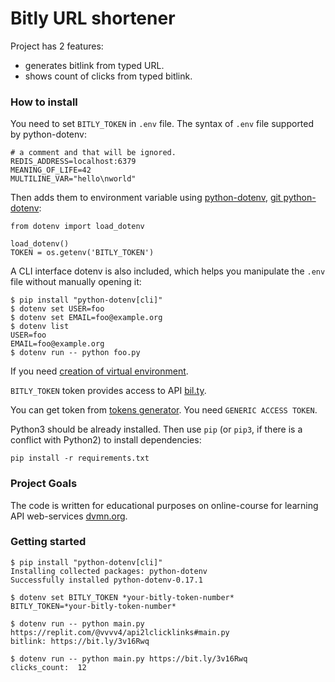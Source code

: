 # Bitly URL shortener

Project has 2 features:
- generates bitlink from typed URL.
- shows count of clicks from typed bitlink.


### How to install

You need to set `BITLY_TOKEN` in `.env` file. The syntax of `.env` file supported by python-dotenv:
```
# a comment and that will be ignored.
REDIS_ADDRESS=localhost:6379
MEANING_OF_LIFE=42
MULTILINE_VAR="hello\nworld"
```
Then adds them to environment variable using [python-dotenv](https://pypi.org/project/python-dotenv/0.9.1/), [git python-dotenv](https://github.com/theskumar/python-dotenv#usages):
```
from dotenv import load_dotenv

load_dotenv()
TOKEN = os.getenv('BITLY_TOKEN')
```
A CLI interface dotenv is also included, which helps you manipulate the `.env` file without manually opening it:
```
$ pip install "python-dotenv[cli]"
$ dotenv set USER=foo
$ dotenv set EMAIL=foo@example.org
$ dotenv list
USER=foo
EMAIL=foo@example.org
$ dotenv run -- python foo.py
```

If you need [creation of virtual environment](https://vc.ru/dev/240211-nastroyka-rabochego-okruzheniya-na-windows-dlya-raboty-s-python).

`BITLY_TOKEN` token provides access to API [bil.ty](https://app.bitly.com/). 

You can get token from [tokens generator](https://bitly.com/a/oauth_apps). You need `GENERIC ACCESS TOKEN`.

Python3 should be already installed. 
Then use `pip` (or `pip3`, if there is a conflict with Python2) to install dependencies:
```
pip install -r requirements.txt
```

### Project Goals

The code is written for educational purposes on online-course for learning API web-services [dvmn.org](https://dvmn.org/).

### Getting started

```
$ pip install "python-dotenv[cli]"
Installing collected packages: python-dotenv
Successfully installed python-dotenv-0.17.1

$ dotenv set BITLY_TOKEN *your-bitly-token-number*
BITLY_TOKEN=*your-bitly-token-number*

$ dotenv run -- python main.py https://replit.com/@vvvv4/api2lclicklinks#main.py
bitlink: https://bit.ly/3v16Rwq

$ dotenv run -- python main.py https://bit.ly/3v16Rwq
clicks_count:  12
```
